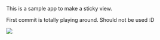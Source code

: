 This is a sample app to make a sticky view.

First commit is totally playing around. Should not be used :D

![](https://media.giphy.com/media/12UBlFZjxHTWoM/giphy.gif)
